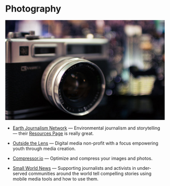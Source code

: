 # Photography

![photography](../../images/photography.jpg)

- [Earth Journalism Network](https://earthjournalism.net) — Environmental journalism and storytelling — their [Resources Page](https://earthjournalism.net/resources) is really great.

- [Outside the Lens](https://outsidethelens.org) — Digital media non-profit with a focus empowering youth through media creation.

- [Compressor.io](https://compressor.io) — Optimize and compress your images and photos.

- [Small World News](https://smallworldnews.com/guides) — Supporting journalists and activists in under-served communities around the world tell compelling stories using mobile media tools and how to use them.
